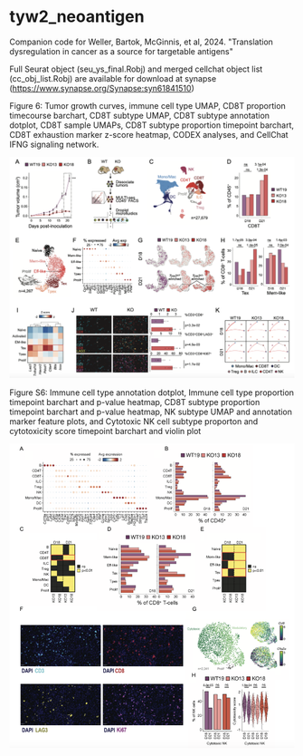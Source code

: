 # tyw2_neoantigen
Companion code for Weller, Bartok, McGinnis, et al, 2024. "Translation dysregulation in cancer as a source for targetable antigens"

Full Seurat object (seu_ys_final.Robj) and merged cellchat object list (cc_obj_list.Robj) are available for download at synapse (https://www.synapse.org/Synapse:syn61841510)

Figure 6: Tumor growth curves, immune cell type UMAP, CD8T proportion timecourse barchart, CD8T subtype UMAP, CD8T subtype annotation dotplot, CD8T sample UMAPs, CD8T subtype proportion timepoint barchart, CD8T exhaustion marker z-score heatmap, CODEX analyses, and CellChat IFNG signaling network.

![alternativetext](weller_bartok_mcginnis_fig6.png)

Figure S6: Immune cell type annotation dotplot, Immune cell type proportion timepoint barchart and p-value heatmap, CD8T subtype proportion timepoint barchart and p-value heatmap, NK subtype UMAP and annotation marker feature plots, and Cytotoxic NK cell subtype proporton and cytotoxicity score timepoint barchart and violin plot

![alternativetext](weller_bartok_mcginnis_figS6.png)

